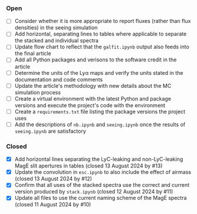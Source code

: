 ### Open

- [ ] Consider whether it is more appropriate to report fluxes (rather than flux densities) in the seeing simulation
- [ ] Add horizontal, separating lines to tables where applicable to separate the stacked and individual spectra
- [ ] Update flow chart to reflect that the `galfit.ipynb` output also feeds into the final article
- [ ] Add all Python packages and verisons to the software credit in the article
- [ ] Determine the units of the Lyα maps and verify the units stated in the documentation and code comments 
- [ ] Update the article's methodology with new details about the MC simulation process
- [ ] Create a virtual environment with the latest Python and package versions and execute the project's code with the environment
- [ ] Create a `requirements.txt` file listing the package versions the project uses
- [ ] Add the descriptions of `nb.ipynb` and `seeing.ipynb` once the results of `seeing.ipynb` are satisfactory

### Closed

- [x] Add horizontal lines separating the LyC-leaking and non-LyC-leaking MagE slit apertures in tables (closed 13 August 2024 by #13)
- [x] Update the convolution in `esc.ipynb` to also include the effect of airmass (closed 13 August 2024 by #12)
- [x] Confirm that all uses of the stacked spectra use the correct and current version produced by `stack.ipynb` (closed 12 August 2024 by #11)
- [x] Update all files to use the current naming scheme of the MagE spectra (closed 11 August 2024 by #10)